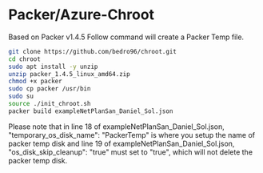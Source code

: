 # Packer/Azure-Chroot
Based on Packer v1.4.5
Follow command will create a Packer Temp file.

```bash
git clone https://github.com/bedro96/chroot.git
cd chroot
sudo apt install -y unzip
unzip packer_1.4.5_linux_amd64.zip
chmod +x packer
sudo cp packer /usr/bin
sudo su
source ./init_chroot.sh
packer build exampleNetPlanSan_Daniel_Sol.json
```

Please note that in line 18 of exampleNetPlanSan_Daniel_Sol.json, "temporary_os_disk_name": "PackerTemp" is where you setup the name of packer temp disk and line 19 of exampleNetPlanSan_Daniel_Sol.json, "os_disk_skip_cleanup": "true" must set to "true", which will not delete the packer temp disk. 
